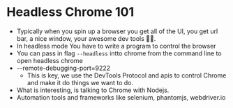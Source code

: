 # Headless Chrome 101

- Typically when you spin up a browser you get all of the UI, you get url bar, a nice window, your awesome dev tools 🦸🏾.
- In headless mode You have to write a program to control the browser
- You can pass in flag `--headless` intto chrome from the command line to open headless chrome
- --remote-debugging-port=9222
  - This is key, we use the DevTools Protocol and apis to control Chrome and make it do things we want to do.
- What is interesting, is talking to Chrome with Nodejs.
- Automation tools and frameworks like selenium, phantomjs, webdriver.io
